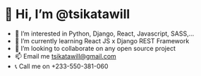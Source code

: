 # 👋 Hi, I’m @tsikatawill
- 👀 I’m interested in Python, Django, React, Javascript, SASS,...
- 🌱 I’m currently learning React JS x Django REST Framework
- 💞️ I’m looking to collaborate on any open source project
- 📫 Email me tsikatawill@gmail.com
- 📞 Call me on +233-550-381-060

<!---
tsikatawill/tsikatawill is a ✨ special ✨ repository because its `README.md` (this file) appears on your GitHub profile.
You can click the Preview link to take a look at your changes.
--->
